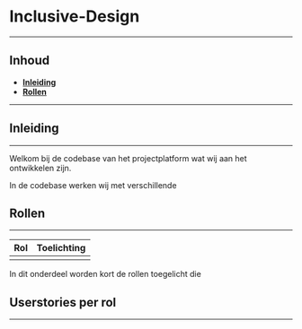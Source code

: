 # Inclusive-Design

***

## Inhoud
- [**Inleiding**](#Inleiding)
- [**Rollen**](#Rollen)

***

## Inleiding

***

<p>Welkom bij de codebase van het projectplatform wat wij aan het ontwikkelen zijn.</p>

<p>In de codebase werken wij met verschillende </p>

## Rollen

***

| Rol | Toelichting |
|-----|-------------|
|     |             |

<p>In dit onderdeel worden kort de rollen toegelicht die </p>



## Userstories per rol

***